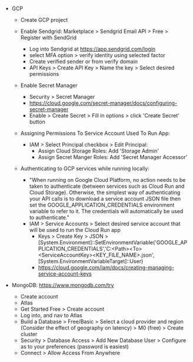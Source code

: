 - GCP
	- Create GCP project
	
	- Enable Sendgrid: Marketplace > Sendgrid Email API > Free > Register with SendGrid
		- Log into Sendgrid at https://app.sendgrid.com/login
		- select MFA option > verify identity using selected factor
		- Create verified sender or from verify domain
		- API Keys > Create API Key > Name the key > Select desired permissions
	- Enable Secret Manager
		- Security > Secret Manager
		- https://cloud.google.com/secret-manager/docs/configuring-secret-manager
		- Enable > Create Secret > Fill in options > click 'Create Secret' button

	- Assigning Permissions To Service Account Used To Run App:
		- IAM > Select Principal checkbox > Edit Principal:
			- Assign Cloud Storage Roles: Add 'Storage Admin'
			- Assign Secret Manger Roles: Add 'Secret Manager Accessor'
	
	- Authenticating to GCP services while running locally:
		- "When running on Google Cloud Platform, no action needs to be taken to authenticate (between services such as Cloud Run and Cloud Storage). Otherwise, the simplest way of authenticating your API calls is to download a service account JSON file then set the GOOGLE_APPLICATION_CREDENTIALS environment variable to refer to it. The credentials will automatically be used to authenticate."
		- IAM > Service Accounts > Select desired service account that will be used to run the Cloud Run app
			- Keys > Create Key > JSON > [System.Environment]::SetEnvironmentVariable('GOOGLE_APPLICATION_CREDENTIALS','C:\<Path>\<To>\<ServiceAccountKey>\<KEY_FILE_NAME>.json',[System.EnvironmentVariableTarget]::User)
			- https://cloud.google.com/iam/docs/creating-managing-service-account-keys


- MongoDB: https://www.mongodb.com/try 
	- Create account 
	- Atlas 
	- Get Started Free > Create account
	- Log into, and nav to Atlas
	- Build a Database > Free/Basic > Select a cloud provider and region (Consider the effect of geography on latency) > M0 (free) > Create cluster
	- Security > Database Access > Add New Database User > Configure as to your preferences (password is easiest)
	- Connect > Allow Access From Anywhere
	 
	